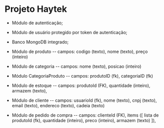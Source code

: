 # Projeto Haytek

- Módulo de autenticação;
- Módulo de usuário protegido por token de autenticação;
- Banco MongoDB integrado;

- Módulo de produto
-- campos: codigo (texto), nome (texto), preço (inteiro)
- Módulo de categoria
-- campos: nome (texto), posicao (inteiro)
- Módulo CategoriaProduto
-- campos: produtoID (fk), categoriaID (fk)
- Módulo de estoque
-- campos: produtoId (FK), quantidade (inteiro), armazem (texto),
- Módulo de cliente
-- campos: usuarioId (fk), nome (texto), cnpj (texto), email (texto), endereco (texto), cadeia (texto)
- Módulo de pedido de compra
-- campos: clienteId (FK), items ([
    lista de produtoId (fk),
    quantidade (inteiro),
    preco (inteiro),
    armazem (texto)
]), 
